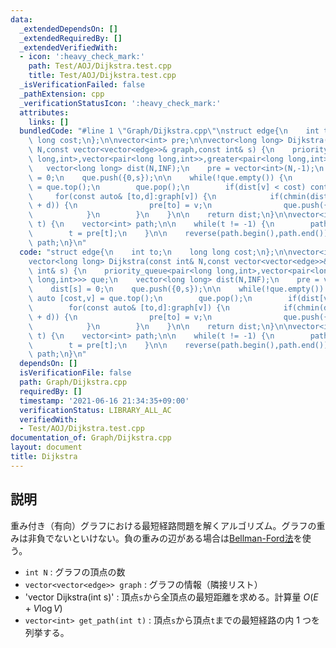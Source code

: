 ```yaml
---
data:
  _extendedDependsOn: []
  _extendedRequiredBy: []
  _extendedVerifiedWith:
  - icon: ':heavy_check_mark:'
    path: Test/AOJ/Dijkstra.test.cpp
    title: Test/AOJ/Dijkstra.test.cpp
  _isVerificationFailed: false
  _pathExtension: cpp
  _verificationStatusIcon: ':heavy_check_mark:'
  attributes:
    links: []
  bundledCode: "#line 1 \"Graph/Dijkstra.cpp\"\nstruct edge{\n    int to;\n    long\
    \ long cost;\n};\n\nvector<int> pre;\n\nvector<long long> Dijkstra(const int&\
    \ N,const vector<vector<edge>>& graph,const int& s) {\n    priority_queue<pair<long\
    \ long,int>,vector<pair<long long,int>>,greater<pair<long long,int>>> que;\n \
    \   vector<long long> dist(N,INF);\n    pre = vector<int>(N,-1);\n    dist[s]\
    \ = 0;\n    que.push({0,s});\n\n    while(!que.empty()) {\n        auto [cost,v]\
    \ = que.top();\n        que.pop();\n        if(dist[v] < cost) continue;\n   \
    \     for(const auto& [to,d]:graph[v]) {\n            if(chmin(dist[to],dist[v]\
    \ + d)) {\n                pre[to] = v;\n                que.push({dist[to],to});\n\
    \            }\n        }\n    }\n\n    return dist;\n}\n\nvector<int> GetPath(int\
    \ t) {\n    vector<int> path;\n\n    while(t != -1) {\n        path.push_back(t);\n\
    \        t = pre[t];\n    }\n\n    reverse(path.begin(),path.end());\n    return\
    \ path;\n}\n"
  code: "struct edge{\n    int to;\n    long long cost;\n};\n\nvector<int> pre;\n\n\
    vector<long long> Dijkstra(const int& N,const vector<vector<edge>>& graph,const\
    \ int& s) {\n    priority_queue<pair<long long,int>,vector<pair<long long,int>>,greater<pair<long\
    \ long,int>>> que;\n    vector<long long> dist(N,INF);\n    pre = vector<int>(N,-1);\n\
    \    dist[s] = 0;\n    que.push({0,s});\n\n    while(!que.empty()) {\n       \
    \ auto [cost,v] = que.top();\n        que.pop();\n        if(dist[v] < cost) continue;\n\
    \        for(const auto& [to,d]:graph[v]) {\n            if(chmin(dist[to],dist[v]\
    \ + d)) {\n                pre[to] = v;\n                que.push({dist[to],to});\n\
    \            }\n        }\n    }\n\n    return dist;\n}\n\nvector<int> GetPath(int\
    \ t) {\n    vector<int> path;\n\n    while(t != -1) {\n        path.push_back(t);\n\
    \        t = pre[t];\n    }\n\n    reverse(path.begin(),path.end());\n    return\
    \ path;\n}\n"
  dependsOn: []
  isVerificationFile: false
  path: Graph/Dijkstra.cpp
  requiredBy: []
  timestamp: '2021-06-16 21:34:35+09:00'
  verificationStatus: LIBRARY_ALL_AC
  verifiedWith:
  - Test/AOJ/Dijkstra.test.cpp
documentation_of: Graph/Dijkstra.cpp
layout: document
title: Dijkstra
---
```


## 説明

重み付き（有向）グラフにおける最短経路問題を解くアルゴリズム。グラフの重みは非負でないといけない。負の重みの辺がある場合は[Bellman-Ford法](https://maguroplusia.github.io/Library/Graph/BellmanFord.cpp)を使う。

- `int N` : グラフの頂点の数
- `vector<vector<edge>> graph` : グラフの情報（隣接リスト）
- 'vector<long long> Dijkstra(int s)' : 頂点`s`から全頂点の最短距離を求める。計算量 $O(E + V \log V)$
- `vector<int> get_path(int t)` : 頂点`s`から頂点`t`までの最短経路の内 $1$ つを列挙する。
